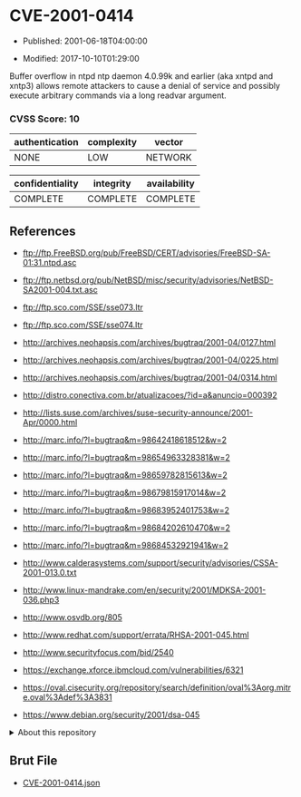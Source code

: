 # CVE-2001-0414

- Published: 2001-06-18T04:00:00

- Modified: 2017-10-10T01:29:00

Buffer overflow in ntpd ntp daemon 4.0.99k and earlier (aka xntpd and xntp3) allows remote attackers to cause a denial of service and possibly execute arbitrary commands via a long readvar argument.

### CVSS Score: **10**

| authentication | complexity | vector |
| --- | --- | --- |
| NONE | LOW | NETWORK |

| confidentiality | integrity | availability |
| --- | --- | --- |
| COMPLETE | COMPLETE | COMPLETE |

## References

* ftp://ftp.FreeBSD.org/pub/FreeBSD/CERT/advisories/FreeBSD-SA-01:31.ntpd.asc

* ftp://ftp.netbsd.org/pub/NetBSD/misc/security/advisories/NetBSD-SA2001-004.txt.asc

* ftp://ftp.sco.com/SSE/sse073.ltr

* ftp://ftp.sco.com/SSE/sse074.ltr

* http://archives.neohapsis.com/archives/bugtraq/2001-04/0127.html

* http://archives.neohapsis.com/archives/bugtraq/2001-04/0225.html

* http://archives.neohapsis.com/archives/bugtraq/2001-04/0314.html

* http://distro.conectiva.com.br/atualizacoes/?id=a&anuncio=000392

* http://lists.suse.com/archives/suse-security-announce/2001-Apr/0000.html

* http://marc.info/?l=bugtraq&m=98642418618512&w=2

* http://marc.info/?l=bugtraq&m=98654963328381&w=2

* http://marc.info/?l=bugtraq&m=98659782815613&w=2

* http://marc.info/?l=bugtraq&m=98679815917014&w=2

* http://marc.info/?l=bugtraq&m=98683952401753&w=2

* http://marc.info/?l=bugtraq&m=98684202610470&w=2

* http://marc.info/?l=bugtraq&m=98684532921941&w=2

* http://www.calderasystems.com/support/security/advisories/CSSA-2001-013.0.txt

* http://www.linux-mandrake.com/en/security/2001/MDKSA-2001-036.php3

* http://www.osvdb.org/805

* http://www.redhat.com/support/errata/RHSA-2001-045.html

* http://www.securityfocus.com/bid/2540

* https://exchange.xforce.ibmcloud.com/vulnerabilities/6321

* https://oval.cisecurity.org/repository/search/definition/oval%3Aorg.mitre.oval%3Adef%3A3831

* https://www.debian.org/security/2001/dsa-045

<details>
<summary>About this repository</summary> 

  This repository is part of the project [Live Hack CVE](https://github.com/Live-Hack-CVE). Main website can be found [www.live-hack.org](https://www.live-hack.org) 
  
  Made by [Sn0wAlice](https://github.com/Sn0wAlice) for the people that care about security and need to have a feed of the latest CVEs. Hope you enjoy it, don't forget to star the repo and follow me on [Twitter](https://twitter.com/Sn0wAlice) and [Github](https://github.com/Sn0wAlice). And that is my [personnal website](https://www.alice-snow.me/)

  - [Home Page](https://github.com/Live-Hack-CVE)
  - [Framework](https://github.com/Live-Hack-CVE/cve-framework)
  - [CVE database](https://github.com/Live-Hack-CVE/full_database)
  - [Changelog](https://github.com/Live-Hack-CVE/Changelog)
</details>

## Brut File

* [CVE-2001-0414.json](https://raw.githubusercontent.com/Live-Hack-CVE/full_database/main/cves/2001/CVE-2001-0414.json)

